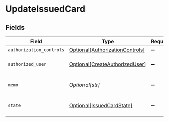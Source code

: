 # UpdateIssuedCard


## Fields

| Field                                                                           | Type                                                                            | Required                                                                        | Description                                                                     |
| ------------------------------------------------------------------------------- | ------------------------------------------------------------------------------- | ------------------------------------------------------------------------------- | ------------------------------------------------------------------------------- |
| `authorization_controls`                                                        | [Optional[AuthorizationControls]](../../models/shared/authorizationcontrols.md) | :heavy_minus_sign:                                                              | N/A                                                                             |
| `authorized_user`                                                               | [Optional[CreateAuthorizedUser]](../../models/shared/createauthorizeduser.md)   | :heavy_minus_sign:                                                              | Fields to identify a human                                                      |
| `memo`                                                                          | *Optional[str]*                                                                 | :heavy_minus_sign:                                                              | Optional descriptive name                                                       |
| `state`                                                                         | [Optional[IssuedCardState]](../../models/shared/issuedcardstate.md)             | :heavy_minus_sign:                                                              | State of a Moov issued card                                                     |